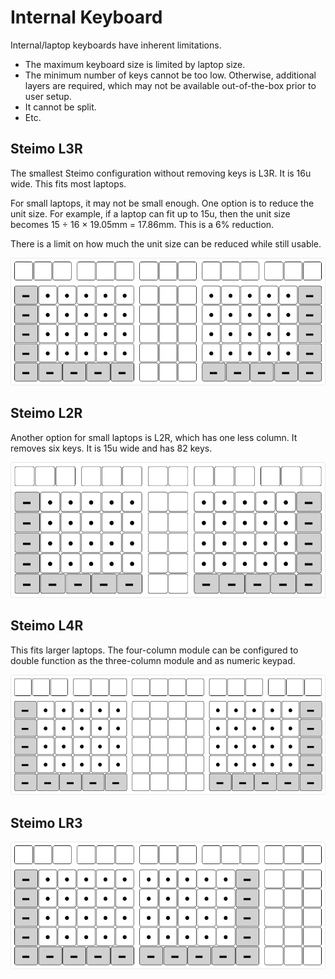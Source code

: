 # Internal Keyboard

Internal/laptop keyboards have inherent limitations.
* The maximum keyboard size is limited by laptop size.
* The minimum number of keys cannot be too low. Otherwise, additional layers are required, which may not be available out-of-the-box prior to user setup.
* It cannot be split.
* Etc.

## Steimo L3R

The smallest Steimo configuration without removing keys is L3R. It is 16u wide. This fits most laptops.

For small laptops, it may not be small enough. One option is to reduce the unit size. For example, if a laptop can fit up to 15u, then the unit size becomes 15 ÷ 16 × 19.05mm = 17.86mm. This is a 6% reduction.

There is a limit on how much the unit size can be reduced while still usable.

![](images/modules-L3R.png)

## Steimo L2R

Another option for small laptops is L2R, which has one less column. It removes six keys. It is 15u wide and has 82 keys.

![](images/modules-L2R.png)

## Steimo L4R

This fits larger laptops. The four-column module can be configured to double function as the three-column module and as numeric keypad.

![](images/modules-L4R.png)

## Steimo LR3

![](images/modules-LR3.png)
